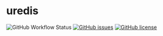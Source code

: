 # uredis

![GitHub Workflow Status](https://img.shields.io/github/workflow/status/wapxmas/uredis/CI) [![GitHub issues](https://img.shields.io/github/issues/wapxmas/uredis)](https://github.com/wapxmas/uredis/issues) [![GitHub license](https://img.shields.io/github/license/wapxmas/uredis)](https://github.com/wapxmas/uredis/blob/main/LICENSE)

